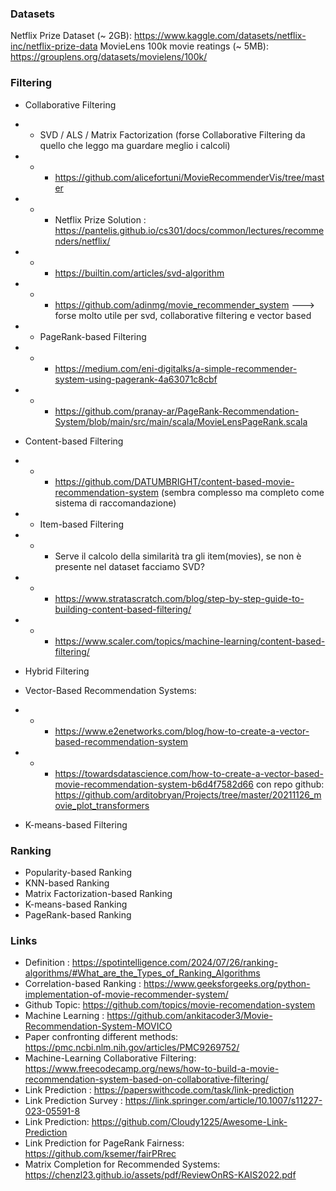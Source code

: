 ### Datasets

Netflix Prize Dataset (~ 2GB): https://www.kaggle.com/datasets/netflix-inc/netflix-prize-data
MovieLens 100k movie reatings (~ 5MB): https://grouplens.org/datasets/movielens/100k/

### Filtering

- Collaborative Filtering

- - SVD / ALS / Matrix Factorization (forse Collaborative Filtering da quello che leggo ma guardare meglio i calcoli)
- - - https://github.com/alicefortuni/MovieRecommenderVis/tree/master
- - - Netflix Prize Solution : https://pantelis.github.io/cs301/docs/common/lectures/recommenders/netflix/
- - - https://builtin.com/articles/svd-algorithm
- - - https://github.com/adinmg/movie_recommender_system  ---> forse molto utile per svd, collaborative filtering e vector based

- - PageRank-based Filtering
- - - https://medium.com/eni-digitalks/a-simple-recommender-system-using-pagerank-4a63071c8cbf
- - - https://github.com/pranay-ar/PageRank-Recommendation-System/blob/main/src/main/scala/MovieLensPageRank.scala

- Content-based Filtering
- - - https://github.com/DATUMBRIGHT/content-based-movie-recommendation-system (sembra complesso ma completo come sistema di raccomandazione)

- - Item-based Filtering
- - - Serve il calcolo della similarità tra gli item(movies), se non è presente nel dataset facciamo SVD?
- - - https://www.stratascratch.com/blog/step-by-step-guide-to-building-content-based-filtering/
- - - https://www.scaler.com/topics/machine-learning/content-based-filtering/

- Hybrid Filtering

- Vector-Based Recommendation Systems: 
- - - https://www.e2enetworks.com/blog/how-to-create-a-vector-based-recommendation-system
- - - https://towardsdatascience.com/how-to-create-a-vector-based-movie-recommendation-system-b6d4f7582d66 con repo github: https://github.com/arditobryan/Projects/tree/master/20211126_movie_plot_transformers

- K-means-based Filtering

### Ranking

- Popularity-based Ranking
- KNN-based Ranking
- Matrix Factorization-based Ranking
- K-means-based Ranking
- PageRank-based Ranking

### Links

- Definition : https://spotintelligence.com/2024/07/26/ranking-algorithms/#What_are_the_Types_of_Ranking_Algorithms
- Correlation-based Ranking : https://www.geeksforgeeks.org/python-implementation-of-movie-recommender-system/
- Github Topic: https://github.com/topics/movie-recomendation-system
- Machine Learning : https://github.com/ankitacoder3/Movie-Recommendation-System-MOVICO
- Paper confronting different methods: https://pmc.ncbi.nlm.nih.gov/articles/PMC9269752/
- Machine-Learning Collaborative Filtering: https://www.freecodecamp.org/news/how-to-build-a-movie-recommendation-system-based-on-collaborative-filtering/
- Link Prediction : https://paperswithcode.com/task/link-prediction
- Link Prediction Survey : https://link.springer.com/article/10.1007/s11227-023-05591-8
- Link Prediction: https://github.com/Cloudy1225/Awesome-Link-Prediction
- Link Prediction for PageRank Fairness: https://github.com/ksemer/fairPRrec
- Matrix Completion for Recommended Systems: https://chenzl23.github.io/assets/pdf/ReviewOnRS-KAIS2022.pdf
